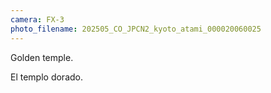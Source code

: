 ```yaml
---
camera: FX-3
photo_filename: 202505_CO_JPCN2_kyoto_atami_000020060025
---
```


Golden temple.

El templo dorado.

